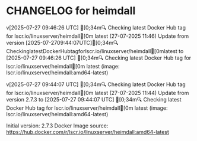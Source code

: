 CHANGELOG for heimdall
===================
v[2025-07-27 09:46:26 UTC] [0;34m🔍 Checking latest Docker Hub tag for lscr.io/linuxserver/heimdall[0m
latest (27-07-2025 11:46)
    Update from version [2025-07-2709:44:07UTC][0;34m🔍CheckinglatestDockerHubtagforlscr.io/linuxserver/heimdall[0mlatest to [2025-07-27 09:46:26 UTC] [0;34m🔍 Checking latest Docker Hub tag for lscr.io/linuxserver/heimdall[0m
latest (image: lscr.io/linuxserver/heimdall:amd64-latest)


v[2025-07-27 09:44:07 UTC] [0;34m🔍 Checking latest Docker Hub tag for lscr.io/linuxserver/heimdall[0m
latest (27-07-2025 11:44)
    Update from version 2.7.3 to [2025-07-27 09:44:07 UTC] [0;34m🔍 Checking latest Docker Hub tag for lscr.io/linuxserver/heimdall[0m
latest (image: lscr.io/linuxserver/heimdall:amd64-latest)



Initial version: 2.7.3
Docker Image source: https://hub.docker.com/r/lscr.io/linuxserver/heimdall:amd64-latest

